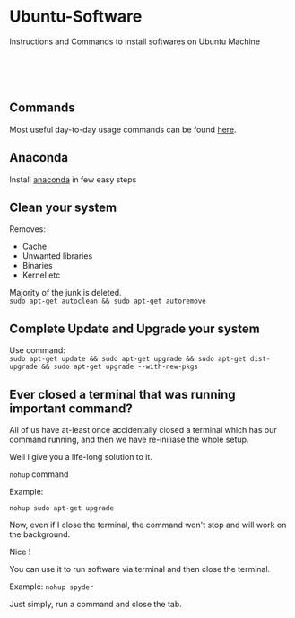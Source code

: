 # Ubuntu-Software
Instructions and Commands to install softwares on Ubuntu Machine
<br>
<br>
<br>
<br>
<br>

## Commands

Most useful day-to-day usage commands can be found [here](https://github.com/SarCode/Ubuntu-Software-Utilities/tree/master/Useful-Commands).

## Anaconda

Install [anaconda](https://github.com/SarCode/Ubuntu-Software-Utilities/tree/master/Anaconda) in few easy steps


## Clean your system
Removes:
- Cache
- Unwanted libraries
- Binaries
- Kernel etc

Majority of the junk is deleted. 
<br>
`sudo apt-get autoclean && sudo apt-get autoremove`

## Complete Update and Upgrade your system
 
 Use command:
 <br>
 `sudo apt-get update && sudo apt-get upgrade && sudo apt-get dist-upgrade && sudo apt-get upgrade --with-new-pkgs`




## Ever closed a terminal that was running important command?

All of us have at-least once accidentally closed a terminal which has our command running, and then we have re-iniliase the whole setup.

Well I give you a life-long solution to it.

`nohup` command

Example:

`nohup sudo apt-get upgrade`

Now, even if I close the terminal, the command won't stop and will work on the background.

Nice ! 

You can use it to run software via terminal and then close the terminal.

Example:
`nohup spyder`

Just simply, run a command and close the tab.
